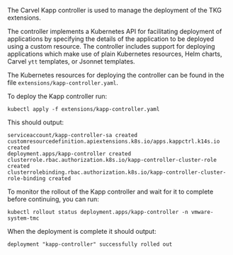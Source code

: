 The Carvel Kapp controller is used to manage the deployment of the TKG extensions.

The controller implements a Kubernetes API for facilitating deployment of applications by specifying the details of the application to be deployed using a custom resource. The controller includes support for deploying applications which make use of plain Kubernetes resources, Helm charts, Carvel ``ytt`` templates, or Jsonnet templates.

The Kubernetes resources for deploying the controller can be found in the file ``extensions/kapp-controller.yaml``.

To deploy the Kapp controller run:

```execute-1
kubectl apply -f extensions/kapp-controller.yaml
```

This should output:

```
serviceaccount/kapp-controller-sa created
customresourcedefinition.apiextensions.k8s.io/apps.kappctrl.k14s.io created
deployment.apps/kapp-controller created
clusterrole.rbac.authorization.k8s.io/kapp-controller-cluster-role created
clusterrolebinding.rbac.authorization.k8s.io/kapp-controller-cluster-role-binding created
```

To monitor the rollout of the Kapp controller and wait for it to complete before continuing, you can run:

```execute-1
kubectl rollout status deployment.apps/kapp-controller -n vmware-system-tmc
```

When the deployment is complete it should output:

```
deployment "kapp-controller" successfully rolled out
```
